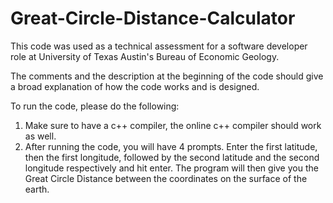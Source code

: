 # Great-Circle-Distance-Calculator
This code was used as a technical assessment for a software developer role at University of Texas Austin's Bureau of Economic Geology.

The comments and the description at the beginning of the code should give a broad explanation of how the code works and is designed.

To run the code, please do the following:
1. Make sure to have a c++ compiler, the online c++ compiler should work as well.
2. After running the code, you will have 4 prompts. Enter the first latitude, then the first longitude, followed by the second latitude and the second longitude respectively and hit enter. The program will then give you the Great Circle Distance between the coordinates on the surface of the earth.
